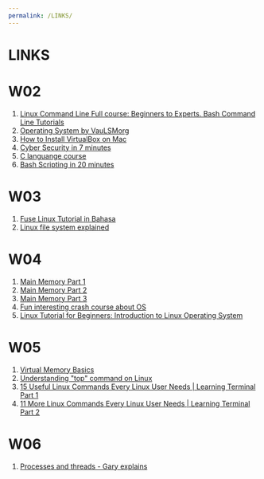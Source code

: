 ```yaml
---
permalink: /LINKS/
---
```



# LINKS

# W02

1. [Linux Command Line Full course: Beginners to Experts. Bash Command Line Tutorials](https://www.youtube.com/watch?v=2PGnYjbYuUo)<br>
2. [Operating System by VauLSMorg](https://os.vlsm.org/)<br>
3. [How to Install VirtualBox on Mac](https://www.youtube.com/watch?v=hd0Lbtly41Y)<br>
3. [Cyber Security in 7 minutes](https://www.youtube.com/watch?v=inWWhr5tnEA)<br>
4. [C languange course](https://www.youtube.com/watch?v=KJgsSFOSQv0)<br>
5. [Bash Scripting in 20 minutes](https://www.youtube.com/watch?v=Zl7npywCB84)<br>

# W03

1. [Fuse Linux Tutorial in Bahasa](https://www.youtube.com/watch?v=Utkwg9Mwtsg)<br>
2. [Linux file system explained](https://www.youtube.com/watch?v=HbgzrKJvDRw)<br>


# W04
1. [Main Memory Part 1](https://www.youtube.com/watch?v=Jy_teuaj7Ic)<br>
2. [Main Memory Part 2](https://www.youtube.com/watch?v=8Zw4gIqqZe0)<br>
3. [Main Memory Part 3](https://www.youtube.com/watch?v=gUSOVZK7PaU)<br>
4. [Fun interesting crash course about OS](https://www.youtube.com/watch?v=26QPDBe-NB8)<br>
5. [Linux Tutorial for Beginners: Introduction to Linux Operating System](https://www.youtube.com/watch?v=V1y-mbWM3B8)<br>

# W05
1. [Virtual Memory Basics](https://www.youtube.com/watch?v=8yO2FBBfaB0)<br>
2. [Understanding "top" command on Linux](https://www.youtube.com/watch?v=jB6dS3_xdBA)<br> 
3. [15 Useful Linux Commands Every Linux User Needs | Learning Terminal Part 1](https://www.youtube.com/watch?v=XK81cfvrElg)<br> 
4. [11 More Linux Commands Every Linux User Needs | Learning Terminal Part 2](https://www.youtube.com/watch?v=kVlkgiwiY6w)<br> 

# W06
1. [Processes and threads - Gary explains](https://www.youtube.com/watch?v=h_HwkHobfs0)<br>
